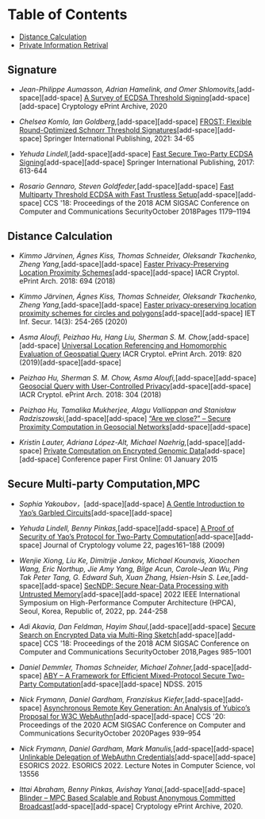 # Table of Contents
  * [Distance Calculation](#Distance_Calculation)
  * [Private Information Retrival](#PIR)
  

## Signature
- *Jean-Philippe Aumasson, Adrian Hamelink, and Omer Shlomovits,*[add-space][add-space]
  [A Survey of ECDSA Threshold Signing](https://eprint.iacr.org/2020/1390)[add-space][add-space]
  Cryptology ePrint Archive, 2020

- *Chelsea Komlo, Ian Goldberg,*[add-space][add-space]
  [FROST: Flexible Round-Optimized Schnorr Threshold Signatures](https://link.springer.com/chapter/10.1007/978-3-030-81652-0_2)[add-space][add-space]
  Springer International Publishing, 2021: 34-65

- *Yehuda Lindell,*[add-space][add-space]
  [Fast Secure Two-Party ECDSA Signing](https://link.springer.com/chapter/10.1007/978-3-319-63715-0_21)[add-space][add-space]
  Springer International Publishing, 2017: 613-644

- *Rosario Gennaro, Steven Goldfeder,*[add-space][add-space]
  [Fast Multiparty Threshold ECDSA with Fast Trustless Setup](https://dl.acm.org/doi/abs/10.1145/3243734.3243859)[add-space][add-space]
  CCS '18: Proceedings of the 2018 ACM SIGSAC Conference on Computer and Communications SecurityOctober 2018Pages 1179–1194

## Distance Calculation
- *Kimmo Järvinen, Ágnes Kiss, Thomas Schneider, Oleksandr Tkachenko, Zheng Yang,*[add-space][add-space]
  [Faster Privacy-Preserving Location Proximity Schemes](https://link.springer.com/chapter/10.1007/978-3-030-00434-7_1)[add-space][add-space]
  IACR Cryptol. ePrint Arch. 2018: 694 (2018)

- *Kimmo Järvinen, Ágnes Kiss, Thomas Schneider, Oleksandr Tkachenko, Zheng Yang,*[add-space][add-space]
  [Faster privacy-preserving location proximity schemes for circles and polygons](https://ietresearch.onlinelibrary.wiley.com/doi/10.1049/iet-ifs.2019.0125)[add-space][add-space]
  IET Inf. Secur. 14(3): 254-265 (2020)

- *Asma Aloufi, Peizhao Hu, Hang Liu, Sherman S. M. Chow,*[add-space][add-space]
  [Universal Location Referencing and Homomorphic Evaluation of Geospatial Query](https://eprint.iacr.org/2019/820)
  IACR Cryptol. ePrint Arch. 2019: 820 (2019)[add-space][add-space]

- *Peizhao Hu, Sherman S. M. Chow, Asma Aloufi,*[add-space][add-space]
  [Geosocial Query with User-Controlled Privacy](https://eprint.iacr.org/2018/304)[add-space][add-space]
  IACR Cryptol. ePrint Arch. 2018: 304 (2018)

- *Peizhao Hu, Tamalika Mukherjee, Alagu Valliappan and Stanisław Radziszowski,*[add-space][add-space]
  [“Are we close?” – Secure Proximity Computation in Geosocial Networks](https://citeseerx.ist.psu.edu/document?repid=rep1&type=pdf&doi=3df1e190b007459e1babf9204821c5f340b6da91)[add-space][add-space]

- *Kristin Lauter, Adriana López-Alt, Michael Naehrig,*[add-space][add-space]
  [Private Computation on Encrypted Genomic Data](https://link.springer.com/chapter/10.1007/978-3-319-16295-9_1)[add-space][add-space]
  Conference paper First Online: 01 January 2015

## Secure Multi-party Computation,MPC
- *Sophia Yakoubov，*[add-space][add-space]
  [A Gentle Introduction to Yao’s Garbled Circuits](https://web.mit.edu/sonka89/www/papers/2017ygc.pdf)[add-space][add-space]

- *Yehuda Lindell, Benny Pinkas,*[add-space][add-space]
  [A Proof of Security of Yao’s Protocol for Two-Party Computation](https://eprint.iacr.org/2004/175.pdf)[add-space][add-space]
  Journal of Cryptology volume 22, pages161–188 (2009)

- *Wenjie Xiong, Liu Ke, Dimitrije Jankov, Michael Kounavis, Xiaochen Wang, Eric Northup, Jie Amy Yang,
Bilge Acun, Carole-Jean Wu, Ping Tak Peter Tang, G. Edward Suh, Xuan Zhang, Hsien-Hsin S. Lee,*[add-space][add-space]
  [SecNDP: Secure Near-Data Processing with Untrusted Memory](https://eprint.iacr.org/2021/1642.pdf)[add-space][add-space]
  2022 IEEE International Symposium on High-Performance Computer Architecture (HPCA), Seoul, Korea, Republic of, 2022, pp. 244-258

- *Adi Akavia, Dan Feldman, Hayim Shaul,*[add-space][add-space]
  [Secure Search on Encrypted Data via Multi-Ring Sketch](https://dl.acm.org/doi/10.1145/3243734.3243810)[add-space][add-space]
  CCS '18: Proceedings of the 2018 ACM SIGSAC Conference on Computer and Communications SecurityOctober 2018,Pages 985–1001

- *Daniel Demmler, Thomas Schneider, Michael Zohner,*[add-space][add-space]
  [ABY – A Framework for Efficient Mixed-Protocol Secure Two-Party Computation](https://encrypto.de/papers/DSZ15.pdf)[add-space][add-space]
  NDSS. 2015

- *Nick Frymann, Daniel Gardham, Franziskus Kiefer,*[add-space][add-space]
  [Asynchronous Remote Key Generation: An Analysis of Yubico’s Proposal for W3C WebAuthn](https://eprint.iacr.org/2020/1004.pdf)[add-space][add-space]
  CCS '20: Proceedings of the 2020 ACM SIGSAC Conference on Computer and Communications SecurityOctober 2020Pages 939–954

- *Nick Frymann, Daniel Gardham, Mark Manulis,*[add-space][add-space]
  [Unlinkable Delegation of WebAuthn Credentials](https://eprint.iacr.org/2022/303.pdf)[add-space][add-space]
  ESORICS 2022. ESORICS 2022. Lecture Notes in Computer Science, vol 13556

- *Ittai Abraham, Benny Pinkas, Avishay Yanai,*[add-space][add-space]
  [Blinder – MPC Based Scalable and Robust Anonymous Committed Broadcast](https://eprint.iacr.org/2020/248.pdf)[add-space][add-space]
  Cryptology ePrint Archive, 2020.

